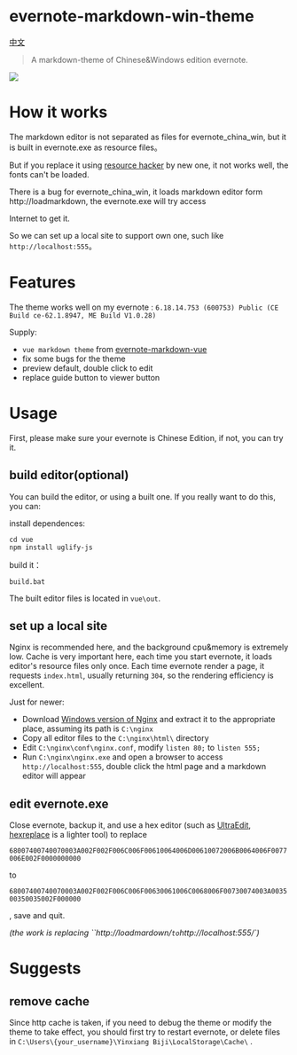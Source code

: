 # evernote-markdown-win-theme

[中文](README-zh_CN.md)

> A markdown-theme of Chinese&Windows edition evernote.

![](https://github.com/hyboxu/evernote-markdown-win-theme/raw/master/preview.png)

# How it works

The markdown editor is not separated as files for evernote_china_win, but it is built in evernote.exe as resource files。

But if you replace it using [resource hacker](http://www.angusj.com/resourcehacker/#download) by new one, it not works well, the fonts can't be loaded.

There is a bug for evernote_china_win, it loads markdown editor form http://loadmarkdown, the evernote.exe will try access

Internet to get it.

So we can set up a local site to support own one, such like `http://localhost:555`。

# Features

The theme works well on my evernote : `6.18.14.753 (600753) Public (CE Build ce-62.1.8947, ME Build V1.0.28)`

Supply:

- `vue markdown theme` from [evernote-markdown-vue](https://github.com/timothyzhw/evernote-markdown-vue)
- fix some bugs for the theme
- preview default, double click to edit
- replace guide button to viewer button

# Usage

First, please make sure your evernote is Chinese Edition, if not, you can try it.

## build editor(optional)
You can build the editor, or using a built one. If you really want to do this, you can:

install dependences:
```
cd vue
npm install uglify-js
```

build it：
```
build.bat
```

The built editor files is located in `vue\out`.

## set up a local site

Nginx is recommended here, and the background cpu&memory is extremely low. Cache is very important here, each time you start evernote,  it  loads editor's resource files only once. Each time evernote render a page, it requests `index.html`, usually returning `304`, so the rendering efficiency is excellent.

Just for newer:

- Download [Windows version of Nginx](https://nginx.org/en/download.html) and extract it to the appropriate place, assuming its path is `C:\nginx`
- Copy all editor files to the `C:\nginx\html\` directory
- Edit `C:\nginx\conf\nginx.conf`, modify `listen 80;` to `listen 555;`
- Run `C:\nginx\nginx.exe` and open a browser to access `http://localhost:555`, double click the html page and a markdown editor will appear

## edit evernote.exe

Close evernote, backup it, and use a hex editor (such as [UltraEdit](https://www.ultraedit.com/), [hexreplace](https://github.com/hyboxu/hexreplace) is a lighter tool) to replace

`68007400740070003A002F002F006C006F00610064006D00610072006B0064006F0077006E002F0000000000`

to

`68007400740070003A002F002F006C006F00630061006C0068006F00730074003A003500350035002F000000`

, save and quit.

*(the work is replacing ``http://loadmardown/` to `http://localhost:555/`)*

# Suggests

## remove cache

Since http cache is taken, if you need to debug the theme or modify the theme to take effect, you should first try to restart evernote, or delete files in `C:\Users\{your_username}\Yinxiang Biji\LocalStorage\Cache\` . 

